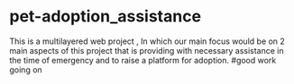 # pet-adoption_assistance
This is a multilayered web project , In which our main focus would be on 2 main aspects of this project that is providing with necessary assistance in the time of emergency and to raise a platform for adoption.
#good work going on
